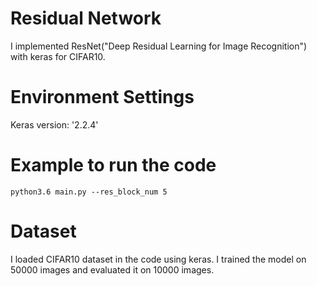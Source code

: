 # Residual Network
I implemented ResNet("Deep Residual Learning for Image Recognition") with keras for CIFAR10.
# Environment Settings
Keras version: '2.2.4'
# Example to run the code
`python3.6 main.py --res_block_num 5`
# Dataset
I loaded CIFAR10 dataset in the code using keras. I trained the model on 50000 images and evaluated it on 10000 images.
